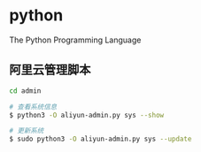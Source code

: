 # python
The Python Programming Language

## 阿里云管理脚本

```bash
cd admin

# 查看系统信息
$ python3 -O aliyun-admin.py sys --show

# 更新系统
$ sudo python3 -O aliyun-admin.py sys --update
```
